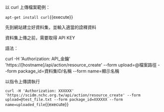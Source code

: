 以 curl 上傳檔案範例：

`apt-get install curl`{{execute}}

先到網站建立好資料集，並輸入適當的詮釋資料

資料集上傳之前，需要取得 API KEY

語法：

curl -H 'Authorization: API_金鑰' 'https://[hostname]/api/action/resource_create' --form upload=@檔案路徑 --form package_id=資料集ID/名稱 --form name=顯示名稱

以指令上傳請執行

`curl -H 'Authorization: XXXXXX' 'https://scidm.nchc.org.tw/api/action/resource_create' --form upload=@test_file.txt --form package_id=XXXXXX --form name=uploaded_file`{{execute}}

